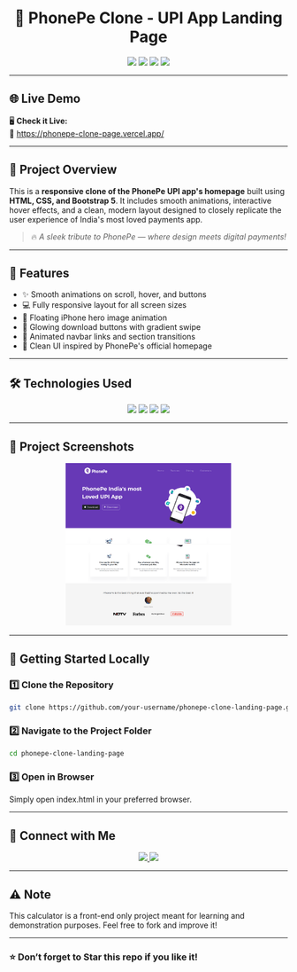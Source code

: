 <h1 align="center">📱 PhonePe Clone - UPI App Landing Page</h1>

<p align="center">
  <img src="https://img.shields.io/badge/HTML5-F16529?style=for-the-badge&logo=html5&logoColor=white"/>
  <img src="https://img.shields.io/badge/CSS3-2965F1?style=for-the-badge&logo=css3&logoColor=white"/>
  <img src="https://img.shields.io/badge/Bootstrap-5.3.0-purple?style=for-the-badge&logo=bootstrap&logoColor=white"/>
  <img src="https://img.shields.io/badge/Responsive-Design-green?style=for-the-badge"/>
</p>

---

## 🌐 Live Demo

🖥️ **Check it Live:**  
🔗 https://phonepe-clone-page.vercel.app/

---

## 📝 Project Overview

This is a **responsive clone of the PhonePe UPI app's homepage** built using **HTML, CSS, and Bootstrap 5**. It includes smooth animations, interactive hover effects, and a clean, modern layout designed to closely replicate the user experience of India's most loved payments app.

> 🔥 *A sleek tribute to PhonePe — where design meets digital payments!*

---

## 🚀 Features

- ✨ Smooth animations on scroll, hover, and buttons
- 💻 Fully responsive layout for all screen sizes
- 📱 Floating iPhone hero image animation
- 🌈 Glowing download buttons with gradient swipe
- 🧠 Animated navbar links and section transitions
- 🎨 Clean UI inspired by PhonePe's official homepage

---

## 🛠️ Technologies Used

<p align="center">
  <img src="https://img.shields.io/badge/HTML5-F16529?style=for-the-badge&logo=html5&logoColor=white"/>
  <img src="https://img.shields.io/badge/CSS3-2965F1?style=for-the-badge&logo=css3&logoColor=white"/>
  <img src="https://img.shields.io/badge/Bootstrap-5.3.0-purple?style=for-the-badge&logo=bootstrap&logoColor=white"/>
  <img src="https://img.shields.io/badge/Animations-CSS--Keyframes-blue?style=for-the-badge"/>
</p>

---

## 🧪 Project Screenshots

<div align="center">
  <img src="images/phonepe1.png" alt="Hero Section" width="300" />
  <img src="images/phonepe2.png" alt="Feature Icon" width="300" />
</div>

---

## 🚀 Getting Started Locally

### 1️⃣ Clone the Repository
```bash
git clone https://github.com/your-username/phonepe-clone-landing-page.git
```
### 2️⃣ Navigate to the Project Folder
```bash
cd phonepe-clone-landing-page
```
### 3️⃣ Open in Browser
Simply open index.html in your preferred browser.

---

## 🙌 Connect with Me
<p align="center"> <a href="https://www.linkedin.com/in/samarth-jaiswal-72b67b313/" target="_blank"> <img src="https://img.shields.io/badge/LinkedIn-Connect-blue?style=for-the-badge&logo=linkedin&logoColor=white"/> </a> <a href="mailto:samjaiswal51@gmail.com"> <img src="https://img.shields.io/badge/Email-Send-red?style=for-the-badge&logo=gmail&logoColor=white"/> </a> </p>

---

## ⚠️ Note
This calculator is a front-end only project meant for learning and demonstration purposes. Feel free to fork and improve it!

---
### ⭐ Don’t forget to Star this repo if you like it!
